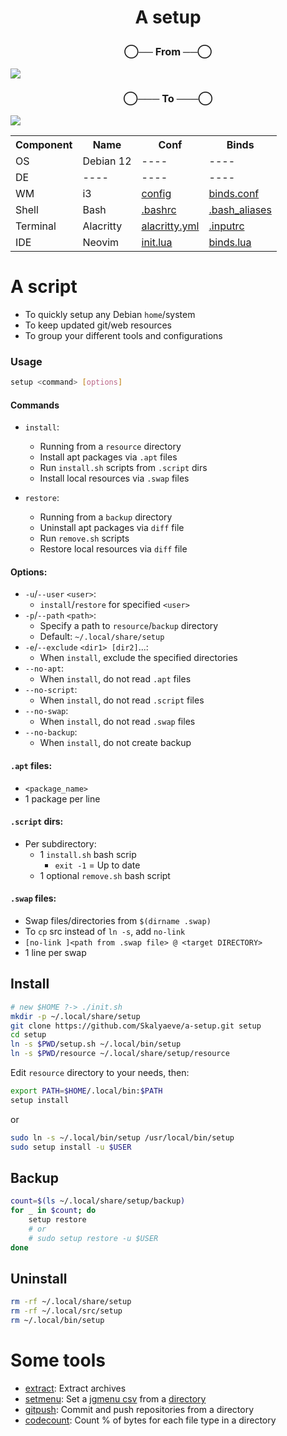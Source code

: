 # <p align="center">A setup</p>
### <p align="center">◯── From ──◯</p>
<img align="center" src="https://github.com/Skalyaeve/images-1/blob/main/screenshot/setup-from.png?raw=true"></img>

### <p align="center">◯─── To ───◯</p>
<img align="center" src="https://github.com/Skalyaeve/images-1/blob/main/screenshot/setup-to.png?raw=true"></img>

<table align="center">
  <tr>
    <th>Component</th>
    <th>Name</th>
    <th>Conf</th>
    <th>Binds</th>
  </tr>
  <tr>
    <td>OS</td>
    <td>Debian 12</td>
    <td>----</td>
    <td>----</td>
  </tr>
  <tr>
    <td>DE</td>
    <td>----</td>
    <td>----</td>
    <td>----</td>
  </tr>
  <tr>
    <td>WM</td>
    <td>i3</td>
    <td><a href="https://github.com/Skalyaeve/a-setup/blob/main/resource/gui/i3/config">config</a></td>
    <td><a href="https://github.com/Skalyaeve/a-setup/blob/main/resource/gui/i3/binds.conf">binds.conf</a></td>
  </tr>
  <tr>
    <td>Shell</td>
    <td>Bash</td>
    <td><a href="https://github.com/Skalyaeve/a-setup/blob/main/resource/terminal/bash/.bashrc">.bashrc</a></td>
    <td><a href="https://github.com/Skalyaeve/a-setup/blob/main/resource/terminal/bash/.bash_aliases">.bash_aliases</a></td>
  </tr>
  <tr>
    <td>Terminal</td>
    <td>Alacritty</td>
    <td><a href="https://github.com/Skalyaeve/a-setup/blob/main/resource/terminal/alacritty/alacritty.yml">alacritty.yml</a></td>
    <td><a href="https://github.com/Skalyaeve/a-setup/blob/main/resource/terminal/bash/.inputrc">.inputrc</a></td>
  </tr>
  <tr>
    <td>IDE</td>
    <td>Neovim</td>
    <td><a href="https://github.com/Skalyaeve/a-setup/blob/main/resource/ide/nvim/init.lua">init.lua</a></td>
    <td><a href="https://github.com/Skalyaeve/a-setup/blob/main/resource/ide/nvim/lua/binds.lua">binds.lua</a></td>
  </tr>
</table>

# A script
- To quickly setup any Debian `home`/system
- To keep updated git/web resources
- To group your different tools and configurations

### Usage
```sh
setup <command> [options]
```

#### Commands
- `install`:
    * Running from a `resource` directory
    * Install apt packages via `.apt` files
    * Run `install.sh` scripts from `.script` dirs
    * Install local resources via `.swap` files

- `restore`:
    * Running from a `backup` directory
    * Uninstall apt packages via `diff` file
    * Run `remove.sh` scripts
    * Restore local resources via `diff` file

#### Options:
- `-u`/`--user` `<user>`:
    * `install`/`restore` for specified `<user>`
- `-p`/`--path` `<path>`:
    * Specify a path to `resource`/`backup` directory
    * Default: `~/.local/share/setup`
- `-e`/`--exclude` `<dir1> [dir2]`...:
    * When `install`, exclude the specified directories
- `--no-apt`:
    * When `install`, do not read `.apt` files
- `--no-script`:
    * When `install`, do not read `.script` files
- `--no-swap`:
    * When `install`, do not read `.swap` files
- `--no-backup`:
    * When `install`, do not create backup

#### `.apt` files:
- `<package_name>`
- 1 package per line

#### `.script` dirs:
- Per subdirectory:
    * 1 `install.sh` bash scrip
        - `exit -1` = Up to date
    * 1 optional `remove.sh` bash script

#### `.swap` files:
- Swap files/directories from `$(dirname .swap)`
- To `cp` src instead of `ln -s`, add `no-link `
- `[no-link ]<path from .swap file> @ <target DIRECTORY>`
- 1 line per swap

## Install
```sh
# new $HOME ?-> ./init.sh
mkdir -p ~/.local/share/setup
git clone https://github.com/Skalyaeve/a-setup.git setup
cd setup
ln -s $PWD/setup.sh ~/.local/bin/setup
ln -s $PWD/resource ~/.local/share/setup/resource
```
Edit `resource` directory to your needs, then:
```sh
export PATH=$HOME/.local/bin:$PATH
setup install
```
or
```sh
sudo ln -s ~/.local/bin/setup /usr/local/bin/setup
sudo setup install -u $USER
```

## Backup
```sh
count=$(ls ~/.local/share/setup/backup)
for _ in $count; do
    setup restore
    # or
    # sudo setup restore -u $USER
done
```

## Uninstall
```sh
rm -rf ~/.local/share/setup
rm -rf ~/.local/src/setup
rm ~/.local/bin/setup
```

# Some tools
- [extract](https://github.com/Skalyaeve/a-setup/blob/main/resource/utils/bin/extract): Extract archives
- [setmenu](https://github.com/Skalyaeve/a-setup/blob/main/resource/utils/bin/setmenu): Set a [jgmenu csv](https://github.com/Skalyaeve/a-setup/blob/main/resource/gui/jgmenu/menu.csv) from a [directory](https://github.com/Skalyaeve/a-setup/blob/main/resource/gui/jgmenu/set/main)
- [gitpush](https://github.com/Skalyaeve/a-setup/blob/main/resource/utils/bin/extract): Commit and push repositories from a directory
- [codecount](https://github.com/Skalyaeve/a-setup/blob/main/resource/utils/bin/codecount): Count % of bytes for each file type in a directory
